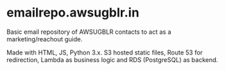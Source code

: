 # emailrepo.awsugblr.in
Basic email repository of AWSUGBLR contacts to act as a marketing/reachout guide.

Made with HTML, JS, Python 3.x. S3 hosted static files, Route 53 for redirection, Lambda as business logic and RDS (PostgreSQL) as backend.
